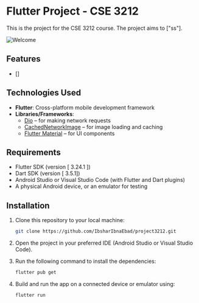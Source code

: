 # Flutter Project - CSE 3212

This is the project for the CSE 3212 course. The project aims to ["ss"].


![Welcome](https://media.tenor.com/sCfC2XDlVPYAAAAi/wlcm.gif)

## Features

- []

## Technologies Used

- **Flutter**: Cross-platform mobile development framework
- **Libraries/Frameworks**:
    - [Dio](https://pub.dev/packages/dio) – for making network requests
    - [CachedNetworkImage](https://pub.dev/packages/cached_network_image) – for image loading and caching
    - [Flutter Material](https://flutter.dev/docs/development/ui/widgets/material) – for UI components

## Requirements

- Flutter SDK (version [ 3.24.1 ])
- Dart SDK (version [ 3.5.1])
- Android Studio or Visual Studio Code (with Flutter and Dart plugins)
- A physical Android  device, or an emulator for testing


## Installation

1. Clone this repository to your local machine:
    ```bash
    git clone https://github.com/IbsharIbnaEbad/project3212.git
    ```

2. Open the project in your preferred IDE (Android Studio or Visual Studio Code).

3. Run the following command to install the dependencies:
    ```bash
    flutter pub get
    ```



4. Build and run the app on a connected device or emulator using:
    ```bash
    flutter run
    ```

[//]: # (## Screenshots)

[//]: # ()
[//]: # (![Screenshot 1]&#40;screenshots/screenshot1.png&#41;)

[//]: # (![Screenshot 2]&#40;screenshots/screenshot2.png&#41;)
